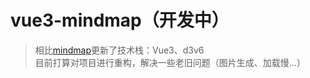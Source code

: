 # vue3-mindmap（开发中）

> 相比[mindmap](https://github.com/hellowuxin/mindmap)更新了技术栈：Vue3、d3v6  
> 目前打算对项目进行重构，解决一些老旧问题（图片生成、加载慢...）
